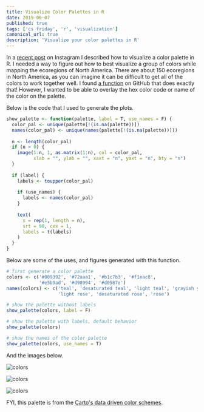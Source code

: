 ```yaml
---
title: Visualize Color Palettes in R
date: 2019-06-07
published: true
tags: ['cs friday', 'r', 'visualization']
canonical_url: true
description: 'Visualize your color palettes in R'
---
```


In a [recent post](https://www.instagram.com/p/Bx8ltB5BGXU/) on Instagram I described how to visualize a color palette in R. I needed a way to figure out how to best visualize a group of colors while mapping the ecoregions of North America. There are about 150 ecoregions in North America, as you can imagine it can be difficult to get all of the colors to work together well. I found [a function](https://github.com/hrbrmstr/swatches/blob/master/R/show-palette.R) on GitHub that does exactly that! However, I wanted to be able to overlay the hex color code or name of the color on the palette.

Below is the code that I used to generate the plots.

```r
show_palette <- function(palette, label = T, use_names = F) {
  color_pal <- unique(palette[!(is.na(palette))])
  names(color_pal) <- unique(names(palette[!(is.na(palette))]))
  
  n <- length(color_pal)
  if (n > 0) {
    image(1:n, 1, as.matrix(1:n), col = color_pal,
          xlab = "", ylab = "", xaxt = "n", yaxt = "n", bty = "n")
  }
    
  if (label) {
    labels <- toupper(color_pal)
    
    if (use_names) {
      labels <- names(color_pal)
    }
        
    text(
      x = rep(1, length = n),
      srt = 90, cex = 1,
      labels = t(labels)
    )
  }
}
```

Below are some of the uses, and figures generated with this function.

```r
# first generate a color palette
colors <- c('#009392', '#72aaa1', '#b1c7b3', '#f1eac8', 
            '#e5b9ad', '#d98994', '#d0587e')
names(colors) <- c('teal', 'desaturated teal', 'light teal', 'grayish yellow', 
                   'light rose', 'desaturated rose', 'rose')

# show the palette without labels
show_palette(colors, label = F)

# show the palette with labels, default behavior
show_palette(colors)

# show the names of the color palette
show_palette(colors, use_names = T)
```

And the images below.

![colors](/images/colors1.png)

![colors](/images/colors2.png)

![colors](/images/colors3.png)

FYI, this palette is from the [Carto's data driven color schemes](https://carto.com/carto-colors/).